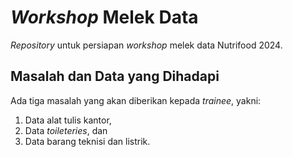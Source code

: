 # _Workshop_ Melek Data

_Repository_ untuk persiapan _workshop_ melek data Nutrifood 2024.

## Masalah dan Data yang Dihadapi

Ada tiga masalah yang akan diberikan kepada _trainee_, yakni:

1. Data alat tulis kantor,
1. Data _toileteries_, dan
1. Data barang teknisi dan listrik.